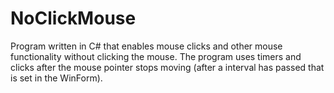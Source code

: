 # NoClickMouse

Program written in C# that enables mouse clicks and other mouse functionality without clicking the mouse. The program uses timers and clicks after the mouse pointer stops moving (after a interval has passed that is set in the WinForm).
